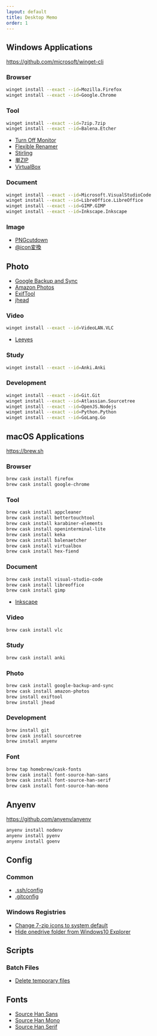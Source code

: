 ```yaml
---
layout: default
title: Desktop Memo
order: 1
---
```


## Windows Applications

<https://github.com/microsoft/winget-cli>

### Browser

```sh
winget install --exact --id=Mozilla.Firefox
winget install --exact --id=Google.Chrome
```

### Tool

```sh
winget install --exact --id=7zip.7zip
winget install --exact --id=Balena.Etcher
```

- [Turn Off Monitor](https://sourceforge.net/projects/turnoffmonitor/)
- [Flexible Renamer](http://www.vector.co.jp/soft/winnt/util/se131133.html)
- [Stirling](http://www.vector.co.jp/soft/win95/util/se079072.html)
- [単ZIP](http://kurohane.net/seisanbutu.html)
- [VirtualBox](https://www.virtualbox.org/)

### Document

```sh
winget install --exact --id=Microsoft.VisualStudioCode
winget install --exact --id=LibreOffice.LibreOffice
winget install --exact --id=GIMP.GIMP
winget install --exact --id=Inkscape.Inkscape
```

### Image

- [PNGcutdown](http://www.vector.co.jp/soft/win95/prog/se277095.html)
- [@icon変換](http://www.towofu.net/soft/aicon.php)

## Photo

- [Google Backup and Sync](https://www.google.com/drive/download/)
- [Amazon Photos](https://www.amazon.co.jp/b?node=5262651051)
- [ExifTool](https://exiftool.org/)
- [jhead](https://www.sentex.ca/~mwandel/jhead/)

### Video

```sh
winget install --exact --id=VideoLAN.VLC
```

- [Leeyes](http://www3.tokai.or.jp/boxes/leeyes/)

### Study

```sh
winget install --exact --id=Anki.Anki
```

### Development

```sh
winget install --exact --id=Git.Git
winget install --exact --id=Atlassian.Sourcetree
winget install --exact --id=OpenJS.Nodejs
winget install --exact --id=Python.Python
winget install --exact --id=GoLang.Go
```

## macOS Applications

<https://brew.sh>

### Browser

```sh
brew cask install firefox
brew cask install google-chrome
```

### Tool

```sh
brew cask install appcleaner
brew cask install bettertouchtool
brew cask install karabiner-elements
brew cask install openinterminal-lite
brew cask install keka
brew cask install balenaetcher
brew cask install virtualbox
brew cask install hex-fiend
```

### Document

```sh
brew cask install visual-studio-code
brew cask install libreoffice
brew cask install gimp
```

- [Inkscape](https://inkscape.org/)

### Video

```sh
brew cask install vlc
```

### Study

```sh
brew cask install anki
```

### Photo

```sh
brew cask install google-backup-and-sync
brew cask install amazon-photos
brew install exiftool
brew install jhead

```

### Development

```sh
brew install git
brew cask install sourcetree
brew install anyenv
```

### Font

```sh
brew tap homebrew/cask-fonts
brew cask install font-source-han-sans
brew cask install font-source-han-serif
brew cask install font-source-han-mono
```

## Anyenv

<https://github.com/anyenv/anyenv>

```sh
anyenv install nodenv
anyenv install pyenv
anyenv install goenv
```

## Config

### Common

- [.ssh/config](ssh/config)
- [.gitconfig](gitconfig)

### Windows Registries

- [Change 7-zip icons to system default](reg/change_7zip_icons.reg)
- [Hide onedrive folder from Windows10 Explorer](reg/hide_onedrive.reg)

## Scripts

### Batch Files

- [Delete temporary files](bat/delete_temp.bat)

## Fonts

- [Source Han Sans](https://github.com/adobe-fonts/source-han-sans)
- [Source Han Mono](https://github.com/adobe-fonts/source-han-mono)
- [Source Han Serif](https://github.com/adobe-fonts/source-han-serif)
